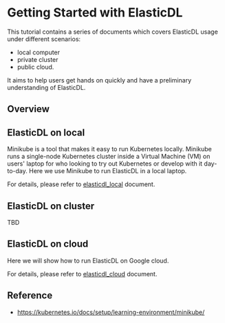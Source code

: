 # Getting Started with ElasticDL

This tutorial contains a series of documents which covers ElasticDL usage under different scenarios: 

- local computer
- private cluster
- public cloud. 

It aims to help users get hands on quickly and have a preliminary understanding of ElasticDL.


## Overview


## ElasticDL on local

Minikube is a tool that makes it easy to run Kubernetes locally. Minikube runs a single-node Kubernetes cluster inside a Virtual Machine (VM) on users' laptop for who looking to try out Kubernetes or develop with it day-to-day. Here we use Minikube to run ElasticDL in a local laptop.

For details, please refer to [elasticdl_local](./elastic_local.md) document.


## ElasticDL on cluster

TBD


## ElasticDL on cloud


Here we will show how to run ElasticDL on Google cloud.

For details, please refer to [elasticdl_cloud](./elasticdl_cloud.md) document.


## Reference

- https://kubernetes.io/docs/setup/learning-environment/minikube/




